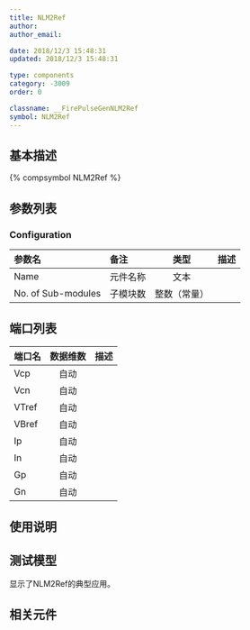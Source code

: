 ```yaml
---
title: NLM2Ref
author: 
author_email:

date: 2018/12/3 15:48:31
updated: 2018/12/3 15:48:31

type: components
category: -3009
order: 0

classname: __FirePulseGenNLM2Ref
symbol: NLM2Ref
---
```

## 基本描述
{% compsymbol NLM2Ref %}

## 参数列表
### Configuration
| 参数名 | 备注 | 类型 | 描述 |
| :--- | :--- | :--: | :--- |
| Name | 元件名称 | 文本 |  |
| No. of Sub-modules | 子模块数 | 整数（常量） |  |


## 端口列表

| 端口名 | 数据维数 | 描述 |
| :--- | :--:  | :--- |
| Vcp | 自动 | |                   
| Vcn | 自动 | |                   
| VTref | 自动 | |                   
| VBref | 自动 | |                   
| Ip | 自动 | |                   
| In | 自动 | |                   
| Gp | 自动 | |                   
| Gn | 自动 | |                   

## 使用说明


## 测试模型
[<test name>](<test link>)显示了NLM2Ref的典型应用。

## 相关元件


